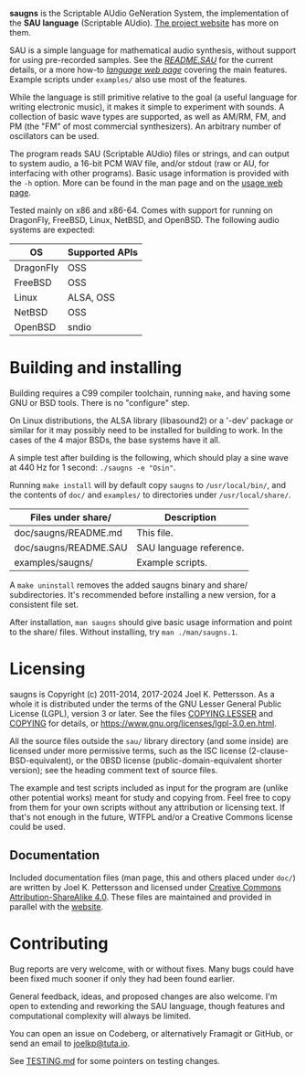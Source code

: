 **saugns** is the Scriptable AUdio GeNeration System,
the implementation of the **SAU language** (Scriptable AUdio).
[The project website](https://sau.frama.io/) has more on them.

SAU is a simple language for mathematical audio synthesis,
without support for using pre-recorded samples.
See the [_README.SAU_](sau/doc/README.SAU) for the current details,
or a more how-to [_language web page_](https://sau.frama.io/language.html)
covering the main features. Example scripts under `examples/` also use
most of the features.

While the language is still primitive relative to the
goal (a useful language for writing electronic music),
it makes it simple to experiment with sounds.
A collection of basic wave types are supported, as well
as AM/RM, FM, and PM (the "FM" of most commercial synthesizers).
An arbitrary number of oscillators can be used.

The program reads SAU (Scriptable AUdio) files or strings,
and can output to system audio, a 16-bit PCM WAV file,
and/or stdout (raw or AU, for interfacing with other programs).
Basic usage information is provided with the `-h` option. More
can be found in the man page and on the
[usage web page](https://sau.frama.io/usage.html).

Tested mainly on x86 and x86-64. Comes with support for
running on DragonFly, FreeBSD, Linux, NetBSD, and OpenBSD.
The following audio systems are expected:

| OS        | Supported APIs  |
| -         | -               |
| DragonFly | OSS             |
| FreeBSD   | OSS             |
| Linux     | ALSA, OSS       |
| NetBSD    | OSS             |
| OpenBSD   | sndio           |

Building and installing
=======================

Building requires a C99 compiler toolchain, running `make`,
and having some GNU or BSD tools. There is no "configure" step.

On Linux distributions, the ALSA library (libasound2) or a '-dev' package
or similar for it may possibly need to be installed for building to work.
In the cases of the 4 major BSDs, the base systems have it all.

A simple test after building is the following, which should
play a sine wave at 440 Hz for 1 second: `./saugns -e "Osin"`.

Running `make install` will by default copy `saugns` to `/usr/local/bin/`,
and the contents of `doc/` and `examples/` to
directories under `/usr/local/share/`.

| Files under share/    | Description               |
| -                     | -                         |
| doc/saugns/README.md  | This file.                |
| doc/saugns/README.SAU | SAU language reference.   |
| examples/saugns/      | Example scripts.          |

A `make uninstall` removes the added saugns binary and share/ subdirectories.
It's recommended before installing a new version, for a consistent file set.

After installation, `man saugns` should give basic usage information and
point to the share/ files. Without installing, try `man ./man/saugns.1`.

Licensing
=========

saugns is Copyright (c) 2011-2014, 2017-2024 Joel K. Pettersson.
As a whole it is distributed under the terms of the GNU Lesser General
Public License (LGPL), version 3 or later. See the files
[COPYING.LESSER](COPYING.LESSER) and [COPYING](COPYING) for
details, or <https://www.gnu.org/licenses/lgpl-3.0.en.html>.

All the source files outside the `sau/` library directory (and
some inside) are licensed under more permissive terms, such as
the ISC license (2-clause-BSD-equivalent), or
the 0BSD license (public-domain-equivalent shorter version);
see the heading comment text of source files.

The example and test scripts included as input for the program
are (unlike other potential works) meant for study and copying
from. Feel free to copy from them for your own scripts without
any attribution or licensing text. If that's not enough in the
future, WTFPL and/or a Creative Commons license could be used.

Documentation
-------------

Included documentation files (man page, this and others placed under `doc/`)
are written by Joel K. Pettersson and licensed under [Creative Commons
Attribution-ShareAlike 4.0](https://creativecommons.org/licenses/by-sa/4.0/).
These files are maintained and provided in parallel
with the [website](https://sau.frama.io).

Contributing
============

Bug reports are very welcome, with or without fixes. Many bugs
could have been fixed much sooner if only they had been found earlier.

General feedback, ideas, and proposed changes are also welcome. I'm
open to extending and reworking the SAU language, though features and
computational complexity will always be limited.

You can open an issue on Codeberg, or alternatively Framagit or GitHub,
or send an email to <joelkp@tuta.io>.

See [TESTING.md](notes/TESTING.md) for some pointers on testing changes.
